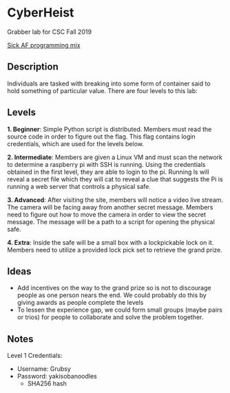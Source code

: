 # CyberHeist
Grabber lab for CSC Fall 2019

[Sick AF programming mix](https://www.youtube.com/watch?v=XrisCsNzOlo)
## Description 
Individuals are tasked with breaking into some form of container said to hold something of particular value. There are four levels to this lab:

## Levels
**1. Beginner**: Simple Python script is distributed. Members must read the source code in order to figure out the flag. This flag contains login credentials, which are used for the levels below.

**2. Intermediate**: Members are given a Linux VM and must scan the network to determine a raspberry pi with SSH is running. Using the credentials obtained in the first level, they are able to login to the pi. Running ls will reveal a secret file which they will cat to reveal a clue that suggests the Pi is running a web server that controls a physical safe.

**3. Advanced**: After visiting the site, members will notice a video live stream. The camera will be facing away from another secret message. Members need to figure out how to move the camera in order to view the secret message. The message will be a path to a script for opening the physical safe.

**4. Extra**: Inside the safe will be a small box with a lockpickable lock on it. Members need to utilize a provided lock pick set to retrieve the grand prize.

## Ideas
* Add incentives on the way to the grand prize so is not to discourage people as one person nears the end. We could probably do this by giving awards as people complete the levels
* To lessen the experience gap, we could form small groups (maybe pairs or trios) for people to collaborate and solve the problem together. 

## Notes
Level 1 Credentials:
* Username: Grubsy
* Password: yakisobanoodles
  * SHA256 hash
